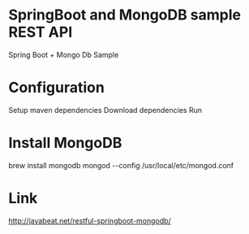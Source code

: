 # SpringBoot and MongoDB sample REST API
Spring Boot + Mongo Db Sample

# Configuration
  Setup maven dependencies
  Download dependencies
  Run

# Install MongoDB
  brew install mongodb
  mongod --config /usr/local/etc/mongod.conf

# Link
  http://javabeat.net/restful-springboot-mongodb/